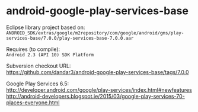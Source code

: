 android-google-play-services-base
=================================

Eclipse library project based on:<br/>
`ANDROID_SDK/extras/google/m2repository/com/google/android/gms/play-services-base/7.0.0/play-services-base-7.0.0.aar`

Requires (to compile):<br/>
`Android 2.3 (API 10) SDK Platform`

Subversion checkout URL:<br/>
https://github.com/dandar3/android-google-play-services-base/tags/7.0.0

Google Play Services 6.5:<br/>
http://developer.android.com/google/play-services/index.html#newfeatures<br/>
http://android-developers.blogspot.ie/2015/03/google-play-services-70-places-everyone.html